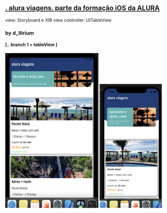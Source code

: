 
## [. alura viagens. parte da formação iOS da ALURA ](https://cursos.alura.com.br/formacao-ios)

view: Storyboard e XIB
view controller: UITableView

### by d_llirium

#### [.. branch 1 > tableView ]

<img src="https://github.com/d-llirium/AluraViagens/blob/main/images/iPad_01.png?raw=true" width="300" height="500"> <img src="https://github.com/d-llirium/AluraViagens/blob/main/images/iPhone_01.png?raw=true" width="200" height="400">
